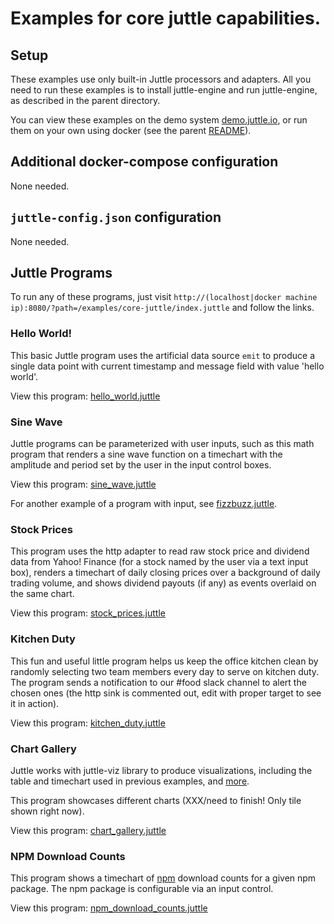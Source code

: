# Examples for core juttle capabilities.

## Setup

These examples use only built-in Juttle processors and adapters.  All
you need to run these examples is to install juttle-engine and run
juttle-engine, as described in the parent directory.

You can view these examples on the demo system [demo.juttle.io](http://demo.juttle.io/?path=/examples/core-juttle/index.juttle), or run them on your own using docker (see the parent [README](../README.md)).

## Additional docker-compose configuration

None needed.

## ``juttle-config.json`` configuration

None needed.

## Juttle Programs

To run any of these programs, just visit
``http://(localhost|docker machine ip):8080/?path=/examples/core-juttle/index.juttle``
and follow the links.

### Hello World!

This basic Juttle program uses the artificial data source `emit` to produce a single
data point with current timestamp and message field with value 'hello world'.

View this program: [hello_world.juttle](./hello_world.juttle)

### Sine Wave

Juttle programs can be parameterized with user inputs, such as this math program
that renders a sine wave function on a timechart with the amplitude and period
set by the user in the input control boxes.

View this program: [sine_wave.juttle](./sine_wave.juttle)

For another example of a program with input, see [fizzbuzz.juttle](fizzbuzz.juttle).

### Stock Prices

This program uses the http adapter to read raw stock price and dividend data from
Yahoo! Finance (for a stock named by the user via a text input box),
renders a timechart of daily closing prices over a background of daily trading volume,
and shows dividend payouts (if any) as events overlaid on the same chart.

View this program: [stock_prices.juttle](./stock_prices.juttle)

### Kitchen Duty

This fun and useful little program helps us keep the office kitchen clean by
randomly selecting two team members every day to serve on kitchen duty.
The program sends a notification to our #food slack channel to alert the chosen ones
(the http sink is commented out, edit with proper target to see it in action).

View this program: [kitchen_duty.juttle](./kitchen_duty.juttle)

### Chart Gallery

Juttle works with juttle-viz library to produce visualizations, including the
table and timechart used in previous examples, and [more](http://juttle.github.io/juttle-viz/).

This program showcases different charts (XXX/need to finish! Only tile shown right now).

View this program: [chart_gallery.juttle](./chart_gallery.juttle)

### NPM Download Counts

This program shows a timechart of [npm](https://www.npmjs.com/)
download counts for a given npm package. The npm package is
configurable via an input control.

View this program: [npm_download_counts.juttle](./npm_download_counts.juttle)


